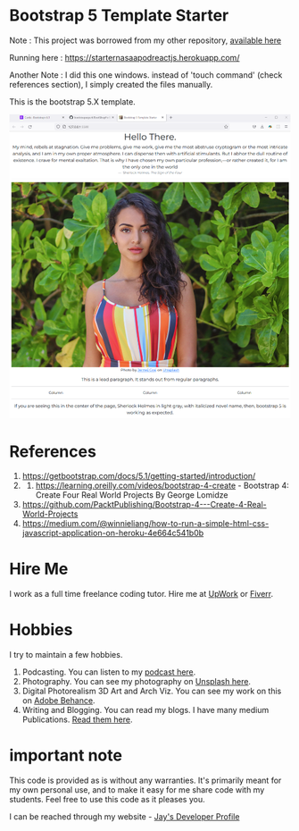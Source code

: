 # Bootstrap 5 Template Starter

Note : This project was borrowed from my other repository, [available here](https://github.com/Jay-study-nildana/FrontEndForStudents/tree/main/BootstrapForStudents/Bootstrap5/Bootstrap5TemplateStarter)

Running here : https://starternasaapodreactjs.herokuapp.com/

Another Note : I did this one windows. instead of 'touch command' (check references section), I simply created the files manually.

This is the bootstrap 5.X template.

![image info](bootstrapsite1.png)

# References

1. https://getbootstrap.com/docs/5.1/getting-started/introduction/
2. 1. https://learning.oreilly.com/videos/bootstrap-4-create - Bootstrap 4: Create Four Real World Projects By George Lomidze
3. https://github.com/PacktPublishing/Bootstrap-4---Create-4-Real-World-Projects
1. https://medium.com/@winnieliang/how-to-run-a-simple-html-css-javascript-application-on-heroku-4e664c541b0b

# Hire Me

I work as a full time freelance coding tutor. Hire me at [UpWork](https://www.upwork.com/fl/vijayasimhabr) or [Fiverr](https://www.fiverr.com/jay_codeguy). 

# Hobbies

I try to maintain a few hobbies.

1. Podcasting. You can listen to my [podcast here](https://stories.thechalakas.com/listen-to-podcast/).
1. Photography. You can see my photography on [Unsplash here](https://unsplash.com/@jay_neeruhaaku).
1. Digital Photorealism 3D Art and Arch Viz. You can see my work on this on [Adobe Behance](https://www.behance.net/vijayasimhabr).
1. Writing and Blogging. You can read my blogs. I have many medium Publications. [Read them here](https://medium.com/@vijayasimhabr).

# important note 

This code is provided as is without any warranties. It's primarily meant for my own personal use, and to make it easy for me share code with my students. Feel free to use this code as it pleases you.

I can be reached through my website - [Jay's Developer Profile](https://jay-study-nildana.github.io/developerprofile)
